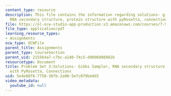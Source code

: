 ```yaml
---
content_type: resource
description: This file contains the information regarding solutions- gibbs Sampler,
  RNA secondary structure, protein structure with pyRosetta, connections.
file: https://ol-ocw-studio-app-production.s3.amazonaws.com/courses/7-91j-foundations-of-computational-and-systems-biology-spring-2014/5e4e88f6775836fb2a005efc079bedd3_MIT7_91JS14_pset3_ans.pdf
file_type: application/pdf
learning_resource_types:
- Assignments
ocw_type: OCWFile
parent_title: Assignments
parent_type: CourseSection
parent_uid: 215564a7-c7bc-a140-74c5-d9096008982b
resourcetype: Document
title: Problem Set 3:Solutions- Gibbs Sampler, RNA secondary structure, Protein Structure
  with PyRosetta, Connections
uid: 5e4e88f6-7758-36fb-2a00-5efc079bedd3
video_metadata:
  youtube_id: null
---
```

